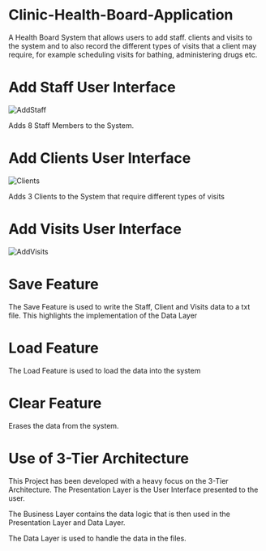 # Clinic-Health-Board-Application
A Health Board System that allows users to add staff. clients and visits to the system and to also record the different types of visits that a client may require, for example scheduling visits for bathing, administering drugs etc.

# Add Staff User Interface

![AddStaff](https://user-images.githubusercontent.com/29733613/71289725-b98e4800-2365-11ea-9fdd-d630dc30bfaf.PNG)

Adds 8 Staff Members to the System.

# Add Clients User Interface

![Clients](https://user-images.githubusercontent.com/29733613/71289740-cca11800-2365-11ea-9892-b74af708dd18.PNG)

Adds 3 Clients to the System that require different types of visits

# Add Visits User Interface

![AddVisits](https://user-images.githubusercontent.com/29733613/71289784-e6daf600-2365-11ea-8bcc-2027982f966a.PNG)

# Save Feature

The Save Feature is used to write the Staff, Client and Visits data to a txt file. This highlights the implementation of the Data Layer

# Load Feature

The Load Feature is used to load the data into the system

# Clear Feature

Erases the data from the system.

# Use of 3-Tier Architecture

This Project has been developed with a heavy focus on the 3-Tier Architecture. The Presentation Layer is the User Interface presented to the user.

The Business Layer contains the data logic that is then used in the Presentation Layer and Data Layer.

The Data Layer is used to handle the data in the files.
